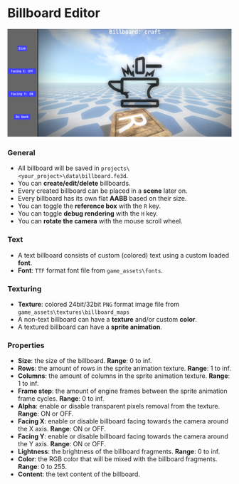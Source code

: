 # Billboard Editor
![billboard](../images/billboard_editor.png)
### General
- All billboard will be saved in `projects\<your_project>\data\billboard.fe3d`.
- You can **create/edit/delete** billboards.
- Every created billboard can be placed in a **scene** later on.
- Every billboard has its own flat **AABB** based on their size.
- You can toggle the **reference box** with the `R` key.
- You can toggle **debug rendering** with the `H` key.
- You can **rotate the camera** with the mouse scroll wheel.
### Text
- A text billboard consists of custom (colored) text using a custom loaded **font**.
- **Font**: `TTF` format font file from `game_assets\fonts`.
### Texturing
- **Texture**: colored 24bit/32bit `PNG` format image file from `game_assets\textures\billboard_maps`
- A non-text billboard can have a **texture** and/or custom **color**.
- A textured billboard can have a **sprite animation**.
### Properties
- **Size**: the size of the billboard. **Range**: 0 to inf.
- **Rows**: the amount of rows in the sprite animation texture. **Range**: 1 to inf.
- **Columns**: the amount of columns in the sprite animation texture. **Range**: 1 to inf.
- **Frame step**: the amount of engine frames between the sprite animation frame cycles. **Range**: 0 to inf.
- **Alpha**: enable or disable transparent pixels removal from the texture. **Range**: ON or OFF.
- **Facing X**: enable or disable billboard facing towards the camera around the X axis. **Range**: ON or OFF.
- **Facing Y**: enable or disable billboard facing towards the camera around the Y axis. **Range**: ON or OFF.
- **Lightness**: the brightness of the billboard fragments. **Range**: 0 to inf.
- **Color**: the RGB color that will be mixed with the billboard fragments. **Range**: 0 to 255.
- **Content**: the text content of the billboard.

